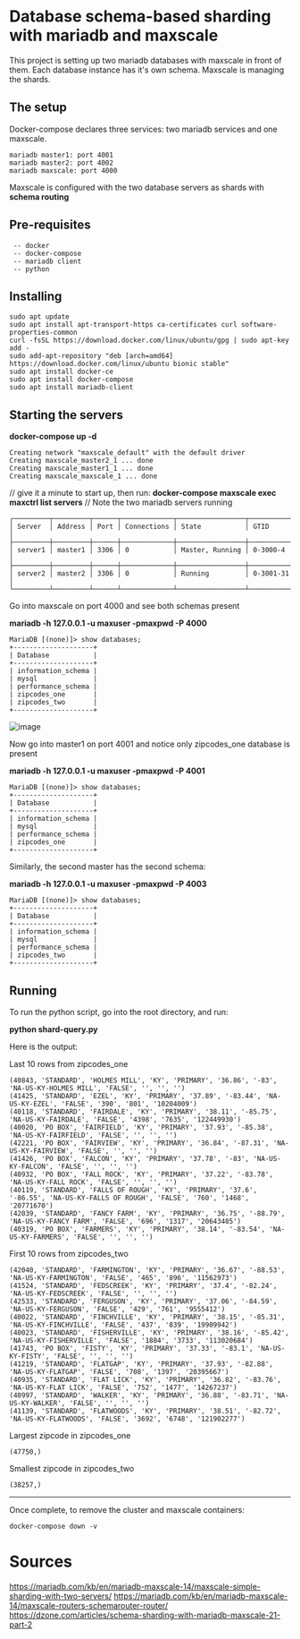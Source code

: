 # Database schema-based sharding with mariadb and maxscale

This project is setting up two mariadb databases with maxscale in front of them.
Each database instance has it's own schema. Maxscale is managing the shards.

## The setup

Docker-compose declares three services: two mariadb services and one maxscale.
```
mariadb master1: port 4001
mariadb master2: port 4002
mariadb maxscale: port 4000
```

Maxscale is configured with the two database servers as shards with **schema routing**

## Pre-requisites
```
 -- docker
 -- docker-compose
 -- mariadb client
 -- python
 ```
 
 ## Installing
 ```
sudo apt update
sudo apt install apt-transport-https ca-certificates curl software-properties-common
curl -fsSL https://download.docker.com/linux/ubuntu/gpg | sudo apt-key add -
sudo add-apt-repository "deb [arch=amd64] https://download.docker.com/linux/ubuntu bionic stable"
sudo apt install docker-ce
sudo apt install docker-compose
sudo apt install mariadb-client
 ```
 
## Starting the servers

**docker-compose up -d**
```
Creating network "maxscale_default" with the default driver
Creating maxscale_master2_1 ... done
Creating maxscale_master1_1 ... done
Creating maxscale_maxscale_1 ... done
```
// give it a minute to start up, then run:
**docker-compose maxscale exec maxctrl list servers**
// Note the two mariadb servers running

```
┌─────────┬─────────┬──────┬─────────────┬─────────────────┬───────────┐
│ Server  │ Address │ Port │ Connections │ State           │ GTID      │
├─────────┼─────────┼──────┼─────────────┼─────────────────┼───────────┤
│ server1 │ master1 │ 3306 │ 0           │ Master, Running │ 0-3000-4  │
├─────────┼─────────┼──────┼─────────────┼─────────────────┼───────────┤
│ server2 │ master2 │ 3306 │ 0           │ Running         │ 0-3001-31 │
└─────────┴─────────┴──────┴─────────────┴─────────────────┴───────────┘
```
Go into maxscale on port 4000 and see both schemas present

**mariadb -h 127.0.0.1 -u maxuser -pmaxpwd -P 4000**
```
MariaDB [(none)]> show databases;
+--------------------+
| Database           |
+--------------------+
| information_schema |
| mysql              |
| performance_schema |
| zipcodes_one       |
| zipcodes_two       |
+--------------------+
```

![image](https://user-images.githubusercontent.com/62028367/111013729-64b56380-8355-11eb-8118-ecd195363914.png)

Now go into master1 on port 4001 and notice only zipcodes_one database is present

**mariadb -h 127.0.0.1 -u maxuser -pmaxpwd -P 4001**

```
MariaDB [(none)]> show databases;
+--------------------+
| Database           |
+--------------------+
| information_schema |
| mysql              |
| performance_schema |
| zipcodes_one       |
+--------------------+
```

Similarly, the second master has the second schema:

**mariadb -h 127.0.0.1 -u maxuser -pmaxpwd -P 4003**

```
MariaDB [(none)]> show databases;
+--------------------+
| Database           |
+--------------------+
| information_schema |
| mysql              |
| performance_schema |
| zipcodes_two       |
+--------------------+
```


## Running

To run the python script, go into the root directory, and run:

**python shard-query.py**

Here is the output:


Last 10 rows from zipcodes_one
```
(40843, 'STANDARD', 'HOLMES MILL', 'KY', 'PRIMARY', '36.86', '-83', 'NA-US-KY-HOLMES MILL', 'FALSE', '', '', '')
(41425, 'STANDARD', 'EZEL', 'KY', 'PRIMARY', '37.89', '-83.44', 'NA-US-KY-EZEL', 'FALSE', '390', '801', '10204009')
(40118, 'STANDARD', 'FAIRDALE', 'KY', 'PRIMARY', '38.11', '-85.75', 'NA-US-KY-FAIRDALE', 'FALSE', '4398', '7635', '122449930')
(40020, 'PO BOX', 'FAIRFIELD', 'KY', 'PRIMARY', '37.93', '-85.38', 'NA-US-KY-FAIRFIELD', 'FALSE', '', '', '')
(42221, 'PO BOX', 'FAIRVIEW', 'KY', 'PRIMARY', '36.84', '-87.31', 'NA-US-KY-FAIRVIEW', 'FALSE', '', '', '')
(41426, 'PO BOX', 'FALCON', 'KY', 'PRIMARY', '37.78', '-83', 'NA-US-KY-FALCON', 'FALSE', '', '', '')
(40932, 'PO BOX', 'FALL ROCK', 'KY', 'PRIMARY', '37.22', '-83.78', 'NA-US-KY-FALL ROCK', 'FALSE', '', '', '')
(40119, 'STANDARD', 'FALLS OF ROUGH', 'KY', 'PRIMARY', '37.6', '-86.55', 'NA-US-KY-FALLS OF ROUGH', 'FALSE', '760', '1468', '20771670')
(42039, 'STANDARD', 'FANCY FARM', 'KY', 'PRIMARY', '36.75', '-88.79', 'NA-US-KY-FANCY FARM', 'FALSE', '696', '1317', '20643485')
(40319, 'PO BOX', 'FARMERS', 'KY', 'PRIMARY', '38.14', '-83.54', 'NA-US-KY-FARMERS', 'FALSE', '', '', '')
```

First 10 rows from zipcodes_two
```
(42040, 'STANDARD', 'FARMINGTON', 'KY', 'PRIMARY', '36.67', '-88.53', 'NA-US-KY-FARMINGTON', 'FALSE', '465', '896', '11562973')
(41524, 'STANDARD', 'FEDSCREEK', 'KY', 'PRIMARY', '37.4', '-82.24', 'NA-US-KY-FEDSCREEK', 'FALSE', '', '', '')
(42533, 'STANDARD', 'FERGUSON', 'KY', 'PRIMARY', '37.06', '-84.59', 'NA-US-KY-FERGUSON', 'FALSE', '429', '761', '9555412')
(40022, 'STANDARD', 'FINCHVILLE', 'KY', 'PRIMARY', '38.15', '-85.31', 'NA-US-KY-FINCHVILLE', 'FALSE', '437', '839', '19909942')
(40023, 'STANDARD', 'FISHERVILLE', 'KY', 'PRIMARY', '38.16', '-85.42', 'NA-US-KY-FISHERVILLE', 'FALSE', '1884', '3733', '113020684')
(41743, 'PO BOX', 'FISTY', 'KY', 'PRIMARY', '37.33', '-83.1', 'NA-US-KY-FISTY', 'FALSE', '', '', '')
(41219, 'STANDARD', 'FLATGAP', 'KY', 'PRIMARY', '37.93', '-82.88', 'NA-US-KY-FLATGAP', 'FALSE', '708', '1397', '20395667')
(40935, 'STANDARD', 'FLAT LICK', 'KY', 'PRIMARY', '36.82', '-83.76', 'NA-US-KY-FLAT LICK', 'FALSE', '752', '1477', '14267237')
(40997, 'STANDARD', 'WALKER', 'KY', 'PRIMARY', '36.88', '-83.71', 'NA-US-KY-WALKER', 'FALSE', '', '', '')
(41139, 'STANDARD', 'FLATWOODS', 'KY', 'PRIMARY', '38.51', '-82.72', 'NA-US-KY-FLATWOODS', 'FALSE', '3692', '6748', '121902277')
```

Largest zipcode in zipcodes_one
```
(47750,)
```

Smallest zipcode in zipcodes_two
```
(38257,)
```

-------------------

Once complete, to remove the cluster and maxscale containers:

```
docker-compose down -v
```
# Sources
https://mariadb.com/kb/en/mariadb-maxscale-14/maxscale-simple-sharding-with-two-servers/
https://mariadb.com/kb/en/mariadb-maxscale-14/maxscale-routers-schemarouter-router/
https://dzone.com/articles/schema-sharding-with-mariadb-maxscale-21-part-2
